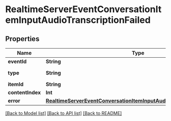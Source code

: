 # RealtimeServerEventConversationItemInputAudioTranscriptionFailed

## Properties
Name | Type | Description | Notes
------------ | ------------- | ------------- | -------------
**eventId** | **String** | The unique ID of the server event. | 
**type** | **String** | The event type, must be &#x60;conversation.item.input_audio_transcription.failed&#x60;. | 
**itemId** | **String** | The ID of the user message item. | 
**contentIndex** | **Int** | The index of the content part containing the audio. | 
**error** | [**RealtimeServerEventConversationItemInputAudioTranscriptionFailedError**](RealtimeServerEventConversationItemInputAudioTranscriptionFailedError.md) |  | 

[[Back to Model list]](../README.md#documentation-for-models) [[Back to API list]](../README.md#documentation-for-api-endpoints) [[Back to README]](../README.md)


